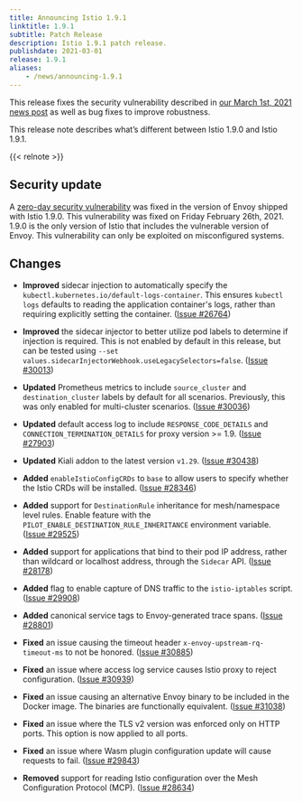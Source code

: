 ```yaml
---
title: Announcing Istio 1.9.1
linktitle: 1.9.1
subtitle: Patch Release
description: Istio 1.9.1 patch release.
publishdate: 2021-03-01
release: 1.9.1
aliases:
    - /news/announcing-1.9.1
---
```


This release fixes the security vulnerability described in [our March 1st, 2021 news post](/news/security/istio-security-2021-001)
as well as bug fixes to improve robustness.

This release note describes what’s different between Istio 1.9.0 and Istio 1.9.1.

{{< relnote >}}

## Security update

A [zero-day security vulnerability](https://groups.google.com/g/envoy-security-announce/c/Hp16L27L00Q) was fixed in the version of Envoy shipped with Istio 1.9.0.  This vulnerability was fixed on Friday February 26th, 2021. 1.9.0 is the only version of Istio that includes the vulnerable version of Envoy. This vulnerability can only be exploited
on misconfigured systems.

## Changes

- **Improved** sidecar injection to automatically specify the `kubectl.kubernetes.io/default-logs-container`. This ensures `kubectl logs`
  defaults to reading the application container's logs, rather than requiring explicitly setting the container.
  ([Issue #26764](https://github.com/istio/istio/issues/26764))

- **Improved** the sidecar injector to better utilize pod labels to determine if injection is required. This is not enabled
  by default in this release, but can be tested using `--set values.sidecarInjectorWebhook.useLegacySelectors=false`.  ([Issue #30013](https://github.com/istio/istio/issues/30013))

- **Updated** Prometheus metrics to include `source_cluster` and `destination_cluster` labels by default for all scenarios. Previously, this was only enabled for multi-cluster scenarios.
  ([Issue #30036](https://github.com/istio/istio/issues/30036))

- **Updated** default access log to include `RESPONSE_CODE_DETAILS` and `CONNECTION_TERMINATION_DETAILS` for proxy version >= 1.9.
  ([Issue #27903](https://github.com/istio/istio/issues/27903))

- **Updated** Kiali addon to the latest version `v1.29`.
  ([Issue #30438](https://github.com/istio/istio/issues/30438))

- **Added**  `enableIstioConfigCRDs` to `base` to allow users to specify whether the Istio CRDs will be installed.  ([Issue #28346](https://github.com/istio/istio/issues/28346))

- **Added** support for `DestinationRule` inheritance for mesh/namespace level rules. Enable feature with the `PILOT_ENABLE_DESTINATION_RULE_INHERITANCE` environment variable.
  ([Issue #29525](https://github.com/istio/istio/issues/29525))

- **Added** support for applications that bind to their pod IP address, rather than wildcard or localhost address, through the `Sidecar` API.
  ([Issue #28178](https://github.com/istio/istio/issues/28178))

- **Added** flag to enable capture of DNS traffic to the `istio-iptables` script.
  ([Issue #29908](https://github.com/istio/istio/issues/29908))

- **Added** canonical service tags to Envoy-generated trace spans.
  ([Issue #28801](https://github.com/istio/istio/issues/28801))

- **Fixed** an issue causing the timeout header `x-envoy-upstream-rq-timeout-ms` to not be honored.
  ([Issue #30885](https://github.com/istio/istio/issues/30885))

- **Fixed** an issue where access log service causes Istio proxy to reject configuration.
  ([Issue #30939](https://github.com/istio/istio/issues/30939))

- **Fixed** an issue causing an alternative Envoy binary to be included in the Docker image. The binaries are functionally equivalent.
  ([Issue #31038](https://github.com/istio/istio/issues/31038))

- **Fixed** an issue where the TLS v2 version was enforced only on HTTP ports. This option is now applied to all ports.

- **Fixed** an issue where Wasm plugin configuration update will cause requests to fail.
  ([Issue #29843](https://github.com/istio/istio/issues/29843))

- **Removed** support for reading Istio configuration over the Mesh Configuration Protocol (MCP).
  ([Issue #28634](https://github.com/istio/istio/issues/28634))
